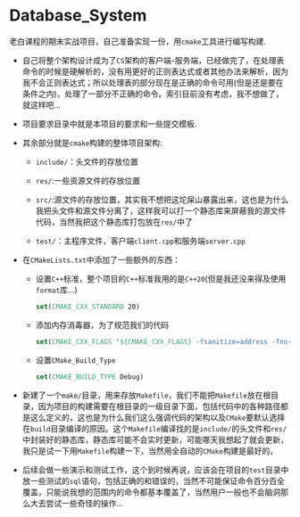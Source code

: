 # Database_System

老白课程的期末实战项目，自己准备实现一份，用`cmake`工具进行编写构建.

- 自己将整个架构设计成为了`CS`架构的客户端-服务端，已经做完了，在处理表命令的时候是硬解析的，没有用更好的正则表达式或者其他办法来解析，因为我不会正则表达式；所以处理表的部分现在是正确的命令可用(但是还是要在条件之内)，处理了一部分不正确的命令。索引目前没有考虑，我不想做了，就这样吧...

- 项目要求目录中就是本项目的要求和一些提交模板.

- 其余部分就是`cmake`构建的整体项目架构:

    - `include/`：头文件的存放位置

    - `res/`:一些资源文件的存放位置

    - `src/`:源文件的存放位置，其实我不想把这坨屎山暴露出来，这也是为什么我把头文件和源文件分离了，这样我可以打一个静态库来屏蔽我的源文件代码，当然我把这个静态库打包放在`res/`中了

    - `test/`：主程序文件，客户端`client.cpp`和服务端`server.cpp`

- 在`CMakeLists.txt`中添加了一些额外的东西：

    - 设置`C++`标准，整个项目的`C++`标准我用的是`C++20`(但是我还没来得及使用`format`库...)

      ```cmake
      set(CMAKE_CXX_STANDARD 20)
      ```

    - 添加内存消毒器，为了规范我们的代码

      ```cmake
      set(CMAKE_CXX_FLAGS "${CMAKE_CXX_FLAGS} -fsanitize=address -fno-omit-frame-pointer")
      ```

    - 设置`CMake_Build_Type`

      ```cmake
      set(CMAKE_BUILD_TYPE Debug)
      ```

- 新建了一个`make/`目录，用来存放`Makefile`，我们不能把`Makefile`放在根目录，因为项目的构建需要在根目录的一级目录下面，包括代码中的各种路径都是这么定义的，这也是为什么我们这么强调代码的架构以及`CMake`要默认选择在`build`目录编译的原因。这个`Makefile`编译找的是`include/`的头文件和`res/`中封装好的静态库，静态库可能不会实时更新，可能哪天我想起了就会更新，我只是试一下用`Makefile`构建一下，当然用全自动的`CMake`构建是最好的。

- 后续会做一些演示和测试工作，这个到时候再说，应该会在项目的`test`目录中放一些测试的`sql`语句，包括正确的和错误的，当然不可能保证命令百分百全覆盖，只能说我想的范围内的命令都基本覆盖了，当然用户一般也不会脑洞那么大去尝试一些奇怪的操作...

